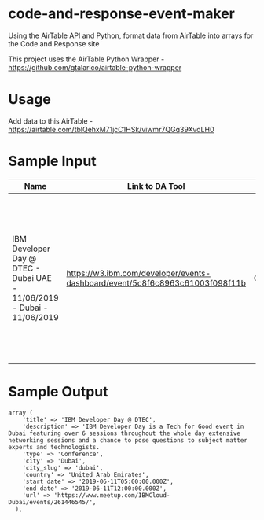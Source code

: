 # code-and-response-event-maker
Using the AirTable API and Python, format data from AirTable into arrays for the Code and Response site

This project uses the AirTable Python Wrapper - https://github.com/gtalarico/airtable-python-wrapper

# Usage
Add data to this AirTable - https://airtable.com/tblQehxM71jcC1HSk/viwmr7QGq39XvdLH0

# Sample Input

| Name | Link to DA Tool | Category | Description | City | Country | External Web Page | Start Date | End Date |
| --- | --- | --- | --- | --- | --- | --- | --- | --- |
IBM Developer Day @ DTEC - Dubai  UAE - 11/06/2019 - Dubai - 11/06/2019 |	https://w3.ibm.com/developer/events-dashboard/event/5c8f6c8963c61003f098f11b	| Conference	| IBM Developer Day is a Tech for Good event in Dubai  featuring over 6 sessions throughout the whole day  extensive networking sessions and a chance to pose questions to subject matter experts and technologists."	| Dubai	| United Arab Emirates | https://www.meetup.com/IBMCloud-Dubai/events/261446545/ |	2019-06-11T05:00:00.000Z	| 2019-06-11T12:00:00.000Z

# Sample Output
```
array (
    'title' => 'IBM Developer Day @ DTEC',
    'description' => 'IBM Developer Day is a Tech for Good event in Dubai featuring over 6 sessions throughout the whole day extensive networking sessions and a chance to pose questions to subject matter experts and technologists.
    'type' => 'Conference',
    'city' => 'Dubai',
    'city_slug' => 'dubai',
    'country' => 'United Arab Emirates',
    'start date' => '2019-06-11T05:00:00.000Z',
    'end date' => '2019-06-11T12:00:00.000Z',
    'url' => 'https://www.meetup.com/IBMCloud-Dubai/events/261446545/',
  ),
  ```

